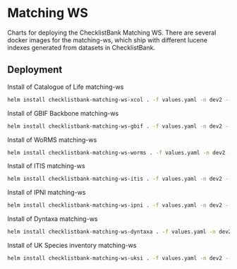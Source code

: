 # Matching WS

Charts for deploying the ChecklistBank Matching WS.
There are several docker images for the matching-ws, which ship with different lucene indexes
generated from datasets in ChecklistBank.

## Deployment

Install of Catalogue of Life matching-ws
```bash
helm install checklistbank-matching-ws-xcol . -f values.yaml -n dev2 --set image.tag=xcol-latest --set ingress.path=/xcol
```

Install of GBIF Backbone matching-ws
```bash
helm install checklistbank-matching-ws-gbif . -f values.yaml -n dev2 --set image.tag=gbif-latest --set ingress.path=/gbif
```

Install of WoRMS matching-ws
```bash
helm install checklistbank-matching-ws-worms . -f values.yaml -n dev2 --set image.tag=worms-latest --set ingress.path=/worms
```

Install of ITIS matching-ws
```bash
helm install checklistbank-matching-ws-itis . -f values.yaml -n dev2 --set image.tag=itis-latest --set ingress.path=/itis
```

Install of IPNI matching-ws
```bash
helm install checklistbank-matching-ws-ipni . -f values.yaml -n dev2 --set image.tag=ipni-latest --set ingress.path=/ipni
```

Install of Dyntaxa matching-ws
```bash
helm install checklistbank-matching-ws-dyntaxa . -f values.yaml -n dev2 --set image.tag=dyntaxa-latest --set ingress.path=/dyntaxa
```

Install of UK Species inventory matching-ws
```bash
helm install checklistbank-matching-ws-uksi . -f values.yaml -n dev2 ---set image.tag=uksi-latest --set ingress.path=/uksi
```
